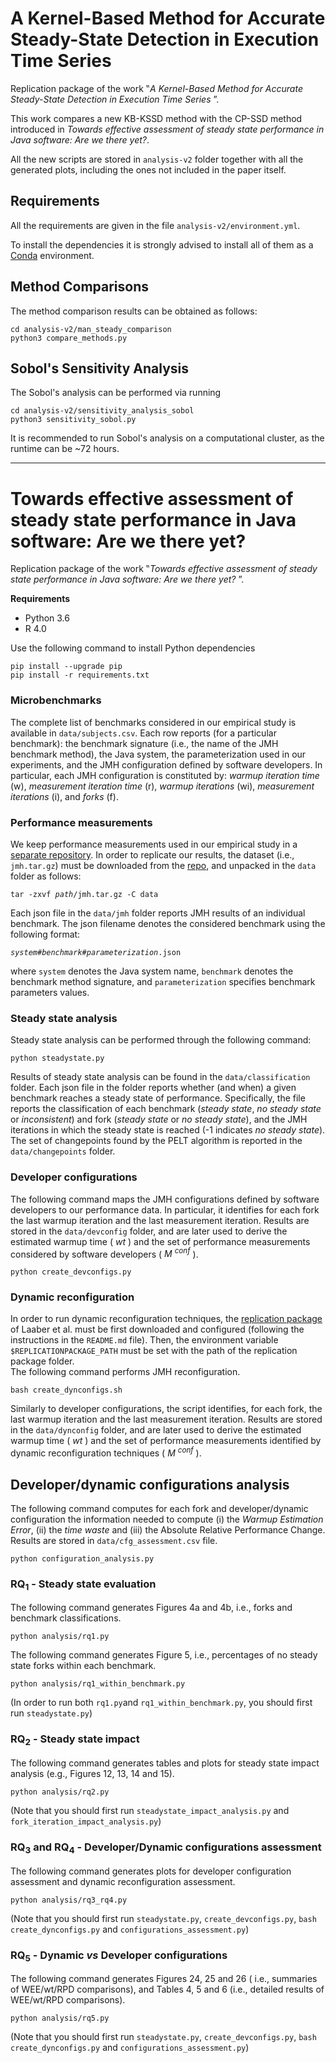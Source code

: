 # A Kernel-Based Method for Accurate Steady-State Detection in Execution Time Series
Replication package of the work ‟*A Kernel-Based Method for Accurate Steady-State Detection in Execution Time Series* ”.

This work compares a new KB-KSSD method with the CP-SSD method introduced in *Towards effective assessment of steady state performance in Java software: Are we there yet?*.

All the new scripts are stored in `analysis-v2` folder together with all the generated plots, including the ones not included in the paper itself.

## Requirements
All the requirements are given in the file `analysis-v2/environment.yml`.

To install the dependencies it is strongly advised to install all of them as a [Conda](https://www.anaconda.com/download) environment.

## Method Comparisons
The method comparison results can be obtained as follows:

```
cd analysis-v2/man_steady_comparison
python3 compare_methods.py
```

## Sobol's Sensitivity Analysis
The Sobol's analysis can be performed via running

```
cd analysis-v2/sensitivity_analysis_sobol
python3 sensitivity_sobol.py
```

It is recommended to run Sobol's analysis on a computational cluster, as the runtime can be ~72 hours.

---

# Towards effective assessment of steady state performance in Java software: Are we there yet?

Replication package of the work ‟*Towards effective assessment of steady state performance in Java software: Are we there yet?* ”.

**Requirements**
- Python 3.6
- R 4.0


Use the following command to install Python dependencies
```
pip install --upgrade pip
pip install -r requirements.txt
```

### Microbenchmarks
The complete list of benchmarks considered in our empirical study is available in `data/subjects.csv`.
Each row reports (for a particular benchmark): the benchmark signature (i.e., the name of the JMH benchmark method), the Java system, the parameterization used in our experiments, and the JMH configuration defined by software developers.
In particular, each JMH configuration is constituted by: *warmup iteration time* (w), *measurement iteration time* (r), *warmup iterations* (wi), *measurement iterations* (i), and *forks* (f).


### Performance measurements
We keep performance measurements used in our empirical study in a [separate repository](https://doi.org/10.5281/zenodo.5961018).
In order to replicate our results, the dataset (i.e., `jmh.tar.gz`) must be downloaded from the [repo](https://doi.org/10.5281/zenodo.5961018), and unpacked in the `data` folder as follows:

<pre><code>tar -zxvf <i>path</i>/jmh.tar.gz -C data</code></pre>

Each json file in the `data/jmh` folder reports JMH results of an individual benchmark.
The json filename denotes the considered benchmark using the following format:
<pre><code><i>system</i>#<i>benchmark</i>#<i>parameterization</i>.json</code></pre>
where `system` denotes the Java system name, `benchmark` denotes the benchmark method signature, and `parameterization` specifies benchmark parameters values.


### Steady state analysis
Steady state analysis can be performed through the following command:
```
python steadystate.py
```
Results of steady state analysis can be found in the `data/classification` folder.
Each json file in the folder reports whether (and when) a given benchmark reaches a steady state of performance.
Specifically, the file reports the classification of each benchmark (<i>steady state</i>, <i>no steady state</i> or <i>inconsistent</i>) and fork (<i>steady state</i> or <i>no steady state</i>), and the JMH iterations in which the steady state is reached (-1 indicates <i>no steady state</i>).<br> 
The set of changepoints found by the PELT algorithm is reported in the `data/changepoints` folder.

### Developer configurations
The following command maps the JMH configurations defined by software developers to our performance data.
In particular, it identifies for each fork the last warmup iteration and the last measurement iteration.
Results are stored in the `data/devconfig` folder, and are later used to derive the estimated warmup time ( <i>wt</i> ) and the set of performance measurements considered by software developers ( <i>M <sup>conf</sup></i> ).
```
python create_devconfigs.py
```

### Dynamic reconfiguration
In order to run dynamic reconfiguration techniques, the [replication package](https://doi.org/10.6084/m9.figshare.11944875) of Laaber et al. must be first downloaded and configured (following the instructions in the `README.md` file). Then, the environment variable `$REPLICATIONPACKAGE_PATH` must be set with the path of the replication package folder.<br>
The following command performs JMH reconfiguration.
```
bash create_dynconfigs.sh
```
Similarly to developer configurations, the script identifies, for each fork, the last warmup iteration and the last measurement iteration.
Results are stored in the `data/dynconfig` folder, and are later used to derive the estimated warmup time ( <i>wt</i> ) and the set of performance measurements identified by dynamic reconfiguration techniques ( <i>M <sup>conf</sup></i> ).</br>

## Developer/dynamic configurations analysis
The following command computes for each fork and developer/dynamic configuration the information needed to compute (i) the <i>Warmup Estimation Error</i>, (ii) the <i>time waste</i> and (iii) the Absolute Relative Performance Change.<br>
Results are stored in `data/cfg_assessment.csv` file.
```
python configuration_analysis.py
```

### RQ<sub>1</sub> - Steady state evaluation
The following command generates Figures 4a and 4b, i.e., forks and benchmark classifications.
```
python analysis/rq1.py
```
The following command generates Figure 5, i.e., percentages of no steady state forks within each benchmark.
```
python analysis/rq1_within_benchmark.py
```

(In order to run both `rq1.py`and `rq1_within_benchmark.py`, you should first run `steadystate.py`)


### RQ<sub>2</sub> - Steady state impact
The following command generates tables and plots for steady state impact analysis (e.g., Figures 12, 13, 14 and 15).
```
python analysis/rq2.py
```
(Note that you should first run `steadystate_impact_analysis.py` and `fork_iteration_impact_analysis.py`)

### RQ<sub>3</sub> and RQ<sub>4</sub> - Developer/Dynamic configurations assessment
The following command generates plots for developer configuration assessment and dynamic reconfiguration assessment.
```
python analysis/rq3_rq4.py
```
(Note that you should first run `steadystate.py`, `create_devconfigs.py`, `bash create_dynconfigs.py` and `configurations_assessment.py`)

### RQ<sub>5</sub> - Dynamic <i>vs</i> Developer configurations 
The following command generates Figures 24, 25 and 26 ( i.e., summaries of WEE/wt/RPD comparisons), and Tables 4, 5 and 6 (i.e., detailed results of WEE/wt/RPD comparisons).
```
python analysis/rq5.py
```
(Note that you should first run `steadystate.py`, `create_devconfigs.py`, `bash create_dynconfigs.py` and `configurations_assessment.py`)
